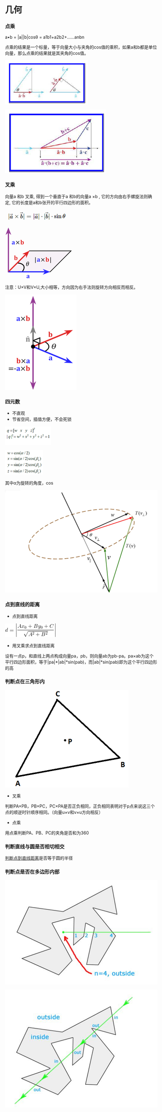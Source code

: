 # 几何

### 点乘

a•b = \|a\|\|b\|cosθ = a1b1+a2b2+……anbn

点乘的结果是一个标量，等于向量大小与夹角的cos值的乘积，如果a和b都是单位向量，那么点乘的结果就是其夹角的cos值。

![&#x5411;&#x91CF;&#x6295;&#x5F71;&#xFF0C;&#x6EE1;&#x8DB3;&#x4EA4;&#x6362;&#x5F8B;](../.gitbook/assets/image%20%2825%29.png)

![&#x6EE1;&#x8DB3;&#x5206;&#x914D;&#x7387;](../.gitbook/assets/image%20%284%29.png)

### 叉乘

向量a 和b 叉乘, 得到一个垂直于a 和b的向量a ×b , 它的方向由右手螺旋法则确定, 它的长度是a和b张开的平行四边形的面积。

![&#x5176;&#x5B9E;&#x5E94;&#x5F53;&#x4E3A;\|a\|&#xB7;\|b\|&#xB7;sin&#x3B8;&#xB7;n&#xFF0C;\|a\|&#xB7;\|b\|&#xB7;sin&#x3B8;&#x8868;&#x5927;&#x5C0F;&#xFF0C;&#x5411;&#x91CF;n&#x8868;&#x6CD5;&#x7EBF;&#x65B9;&#x5411;](../.gitbook/assets/image%20%2832%29.png)

![](../.gitbook/assets/image%20%2819%29.png)

注意：U×V和V×U,大小相等，方向因为右手法则旋转方向相反而相反。

![](../.gitbook/assets/image%20%289%29.png)

### 四元数

* 不直观
* 节省空间，插值方便，不会死锁

![](../.gitbook/assets/image%20%2851%29.png)

![](../.gitbook/assets/image%20%2863%29.png)

其中α为旋转的角度，cos

![](../.gitbook/assets/image%20%2827%29.png)

### 点到直线的距离

* 点到直线距离

![](../.gitbook/assets/image%20%2857%29.png)

* 用叉乘求点到直线距离

设有一点p，和直线上两点构成向量pa，pb，则向量ab为pb-pa。pa×ab为这个平行四边形面积，等于\|pa\|\*\|ab\|\*sin\(pab\)，而\|ab\|\*sin\(pab\)即为这个平行四边形的高

### 判断点在三角形内

![](../.gitbook/assets/image%20%2841%29.png)

* 叉乘

判断PA×PB，PB×PC，PC×PA是否正负相同，正负相同表明对于p点来说这三个点的顺逆时针顺序相同。（向量u×v和v×u方向相反）

* 点乘

用点乘判断PA、PB、PC的夹角是否和为360

### 判断直线与圆是否相切相交

[判断点到直线距离](ji-he.md#dian-dao-zhi-xian-de-ju-li)是否等于圆的半径

### 判断点是否在多边形内部

![](../.gitbook/assets/image%20%2850%29.png)

![](../.gitbook/assets/image%20%2811%29.png)

